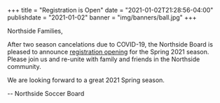 +++
title = "Registration is Open"
date = "2021-01-02T21:28:56-04:00"
publishdate = "2021-01-02"
banner = "img/banners/ball.jpg"
+++

Northside Families,


After two season cancelations due to COVID-19, the Northside Board is pleased to announce <a href="/registration/">registration opening</a> for the Spring 2021 season. Please join us and re-unite with family and friends in the Northside community.
<!--more-->

We are looking forward to a great 2021 Spring season.

-- Northside Soccer Board
